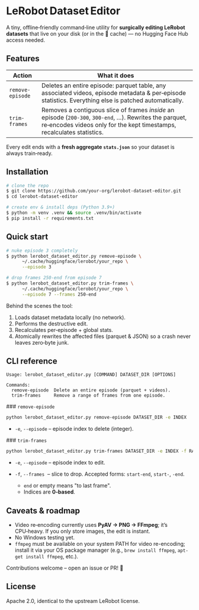 # LeRobot Dataset Editor

A tiny, offline‑friendly command‑line utility for **surgically editing LeRobot datasets** that live on your disk (or in the 🤗 cache) — no Hugging Face Hub access needed.

## Features

| Action           | What it does                                                                                                                                                                       |
| ---------------- | ---------------------------------------------------------------------------------------------------------------------------------------------------------------------------------- |
| `remove-episode` | Deletes an entire episode: parquet table, any associated videos, episode metadata & per‑episode statistics. Everything else is patched automatically.                              |
| `trim-frames`    | Removes a contiguous slice of frames *inside* an episode (`200-300`, `300-end`, …). Rewrites the parquet, re‑encodes videos only for the kept timestamps, recalculates statistics. |

Every edit ends with a **fresh aggregate `stats.json`** so your dataset is always train‑ready.

## Installation

```bash
# clone the repo
$ git clone https://github.com/your‑org/lerobot‑dataset‑editor.git
$ cd lerobot‑dataset‑editor

# create env & install deps (Python 3.9+)
$ python -m venv .venv && source .venv/bin/activate
$ pip install -r requirements.txt
```

## Quick start

```bash
# nuke episode 3 completely
$ python lerobot_dataset_editor.py remove-episode \
      ~/.cache/huggingface/lerobot/your_repo \
      --episode 3

# drop frames 250‑end from episode 7
$ python lerobot_dataset_editor.py trim-frames \
      ~/.cache/huggingface/lerobot/your_repo \
      --episode 7 --frames 250-end
```

Behind the scenes the tool:

1. Loads dataset metadata locally (no network).
2. Performs the destructive edit.
3. Recalculates per‑episode + global stats.
4. Atomically rewrites the affected files (parquet & JSON) so a crash never leaves zero‑byte junk.

## CLI reference

```text
Usage: lerobot_dataset_editor.py [COMMAND] DATASET_DIR [OPTIONS]

Commands:
  remove-episode  Delete an entire episode (parquet + videos).
  trim-frames     Remove a range of frames from one episode.
```

### `remove-episode`

```bash
python lerobot_dataset_editor.py remove-episode DATASET_DIR -e INDEX
```

* `-e`, `--episode` – episode index to delete (integer).

### `trim-frames`

```bash
python lerobot_dataset_editor.py trim-frames DATASET_DIR -e INDEX -f RANGE
```

* `-e`, `--episode` – episode index to edit.
* `-f`, `--frames`  – slice to drop. Accepted forms: `start-end`, `start-`, `-end`.

  * `end` or empty means "to last frame".
  * Indices are **0‑based**.

## Caveats & roadmap

* Video re‑encoding currently uses **PyAV → PNG → FFmpeg**; it’s CPU‑heavy. If you only store images, the edit is instant.
* No Windows testing yet.
* `ffmpeg` must be available on your system PATH for video re-encoding; install it via your OS package manager (e.g., `brew install ffmpeg`, `apt-get install ffmpeg`, etc.).

Contributions welcome – open an issue or PR! 🙂

## License

Apache 2.0, identical to the upstream LeRobot license.
